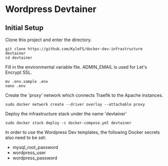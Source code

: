 # Wordpress Devtainer

## Initial Setup

Clone this project and enter the directory.
```
git clone https://github.com/KyleFS/docker-dev-infrastructure devtainer
cd devtainer
```

Fill in the environmental variable file. ADMIN_EMAIL is used for Let's Encrypt SSL.
```
mv .env.sample .env
nano .env
```

Create the 'proxy' network which connects Traefik to the Apache instances.
```
sudo docker network create --driver overlay --attachable proxy
```
Deploy the infrastructure stack under the name 'devtainer'
```
sudo docker stack deploy -c docker-compose.yml devtainer
```

In order to use the Wordpress Dev templates, the following Docker secrets also need to be set:
- mysql_root_password
- wordpress_user
- wordpress_password
